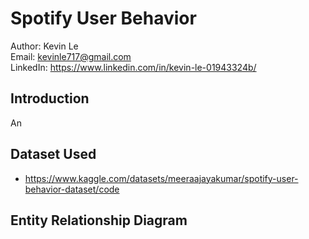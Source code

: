 # Spotify User Behavior

Author: Kevin Le\
Email: kevinle717@gmail.com\
LinkedIn: https://www.linkedin.com/in/kevin-le-01943324b/

## Introduction
An 


## Dataset Used
- https://www.kaggle.com/datasets/meeraajayakumar/spotify-user-behavior-dataset/code

## Entity Relationship Diagram
